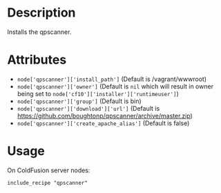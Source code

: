 Description
===========

Installs the qpscanner.

Attributes
==========

* `node['qpscanner']['install_path']` (Default is /vagrant/wwwroot)
* `node['qpscanner']['owner']` (Default is `nil` which will result in owner being set to `node['cf10']['installer']['runtimeuser']`)
* `node['qpscanner']['group']` (Default is bin)
* `node['qpscanner']['download']['url']` (Default is https://github.com/boughtonp/qpscanner/archive/master.zip)
* `node['qpscanner']['create_apache_alias']` (Default is false)

Usage
=====

On ColdFusion server nodes:

    include_recipe "qpscanner"